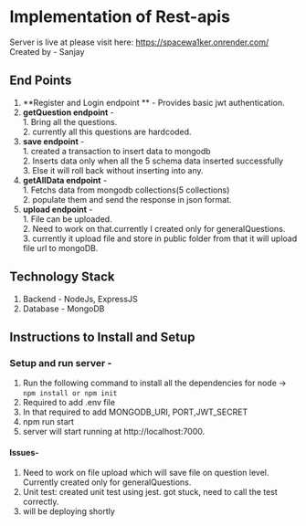 
# Implementation of Rest-apis

Server is live at please visit here: https://spacewa1ker.onrender.com/
Created by - Sanjay

## End Points
1. **Register and Login endpoint ** - Provides basic jwt authentication.
2. **getQuestion endpoint** - <br/> 1. Bring all the questions.  <br /> 2. currently all this questions are hardcoded.
3. **save endpoint** - <br /> 1. created a transaction to insert data to mongodb <br /> 2. Inserts data only when all the 5 schema data inserted successfully <br /> 3. Else it will roll back without inserting into any. 
4. **getAllData endpoint** - <br /> 1. Fetchs data from mongodb collections(5 collections) <br /> 2. populate them and send the response in json format. 
5. **upload endpoint** -<br /> 1. File can be uploaded. <br /> 2. Need to work on that.currently I created only for generalQuestions. <br /> 3. currently it upload file and store in public folder from that it will upload file url to mongoDB.



## Technology Stack
1. Backend - NodeJs, ExpressJS 
2. Database - MongoDB


## Instructions to Install and Setup

### Setup and run server - 
1. Run the following command to install all the dependencies for node -> ```npm install or npm init```
2. Required to add .env file
3. In that required to add MONGODB_URI, PORT,JWT_SECRET
4. npm run start
5. server will start running at http://localhost:7000.


#### Issues-
1. Need to work on file upload which will save file on question level. Currently created only for generalQuestions.
2. Unit test: created unit test using jest. got stuck, need to call the test correctly.
3. will be deploying shortly

